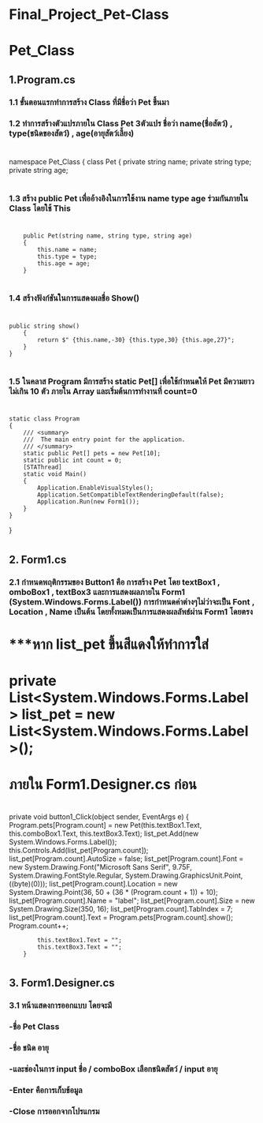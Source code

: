 # Final_Project_Pet-Class
# Pet_Class

## 1.Program.cs
### 1.1 ขั้นตอนแรกทำการสร้าง Class ที่มีชื่อว่า Pet ขึ้นมา
### 1.2 ทำการสร้างตัวแปรภายใน Class Pet 3ตัวแปร ชื่อว่า name(ชื่อสัตว์) , type(ชนิดของสัตว์) , age(อายุสัตว์เลี้ยง)
#
namespace Pet_Class
{
    class Pet
    {
        private string name;
        private string type;
        private string age;
#
### 1.3 สร้าง public Pet เพื่ออ้างอิงในการใช้งาน name type age ร่วมกันภายใน Class โดยใช้ This
#
        public Pet(string name, string type, string age)
        {
            this.name = name;
            this.type = type;
            this.age = age;
        }
#
### 1.4 สร้างฟังก์ชันในการแสดงผลชื่อ Show()
#    
    public string show()
        {
            return $" {this.name,-30} {this.type,30} {this.age,27}";
        }
    }
#
### 1.5 ในคลาส Program มีการสร้าง static Pet[] เพื่อใช้กำหนดให้ Pet มีความยาวไม่เกิน 10 ตัว ภายใน Array และเริ่มต้นการทำงานที่ count=0
#
    static class Program
    {
        /// <summary>
        ///  The main entry point for the application.
        /// </summary>
        static public Pet[] pets = new Pet[10];
        static public int count = 0;
        [STAThread]
        static void Main()
        {
            Application.EnableVisualStyles();
            Application.SetCompatibleTextRenderingDefault(false);
            Application.Run(new Form1());
        }
    }
}
#
## 2. Form1.cs
### 2.1 กำหนดพฤติกรรมของ Button1 คือ การสร้าง  Pet โดย textBox1 , omboBox1 , textBox3 และการแสดงผลภายใน Form1 (System.Windows.Forms.Label()) การกำหนดค่าต่างๆไม่ว่าจะเป็น Font , Location , Name เป็นต้น โดยทั้งหมดเป็นการแสดงผลลัพธ์ผ่าน Form1 โดยตรง
#
#	***หาก list_pet ขึ้นสีแดงให้ทำการใส่ 
# private List<System.Windows.Forms.Label> list_pet = new List<System.Windows.Forms.Label>();
# ภายใน Form1.Designer.cs ก่อน
#

private void button1_Click(object sender, EventArgs e)
        {
            Program.pets[Program.count] = new Pet(this.textBox1.Text, this.comboBox1.Text, this.textBox3.Text);
            list_pet.Add(new System.Windows.Forms.Label());
            this.Controls.Add(list_pet[Program.count]);
            list_pet[Program.count].AutoSize = false;
            list_pet[Program.count].Font = new System.Drawing.Font("Microsoft Sans Serif", 9.75F, System.Drawing.FontStyle.Regular,
                System.Drawing.GraphicsUnit.Point, ((byte)(0)));
            list_pet[Program.count].Location = new System.Drawing.Point(36, 50 + (36 * (Program.count + 1)) + 10);
            list_pet[Program.count].Name = "label";
            list_pet[Program.count].Size = new System.Drawing.Size(350, 16);
            list_pet[Program.count].TabIndex = 7;
            list_pet[Program.count].Text = Program.pets[Program.count].show();
            Program.count++;

            this.textBox1.Text = "";
            this.textBox3.Text = "";
        }
#
## 3. Form1.Designer.cs
### 3.1 หน้าแสดงการออกแบบ โดยจะมี 
### -ชื่อ Pet Class 
### -ชื่อ ชนิด อายุ 
### -และช่องในการ input ชื่อ / comboBox เลือกชนิดสัตว์ / input อายุ 
### -Enter คือการเก็บข้อมูล
### -Close การออกจากโปรแกรม
